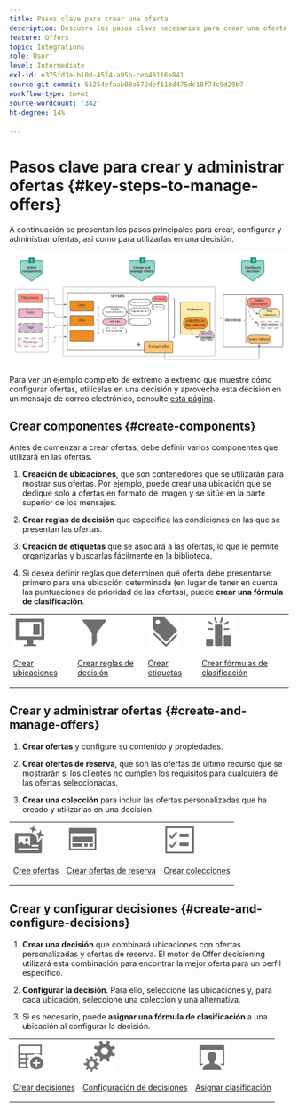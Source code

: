 ```yaml
---
title: Pasos clave para crear una oferta
description: Descubra los pasos clave necesarios para crear una oferta
feature: Offers
topic: Integrations
role: User
level: Intermediate
exl-id: e375fd3a-b10d-45f4-a95b-ceb48116e841
source-git-commit: 51254efaab08a572def118d475dc18f74c9d29b7
workflow-type: tm+mt
source-wordcount: '342'
ht-degree: 14%

---
```


# Pasos clave para crear y administrar ofertas {#key-steps-to-manage-offers}

A continuación se presentan los pasos principales para crear, configurar y administrar ofertas, así como para utilizarlas en una decisión.

![](../../assets/offer-create-manage-process.png)

Para ver un ejemplo completo de extremo a extremo que muestre cómo configurar ofertas, utilícelas en una decisión y aproveche esta decisión en un mensaje de correo electrónico, consulte [esta página](../offers-e2e.md).

## Crear componentes {#create-components}

Antes de comenzar a crear ofertas, debe definir varios componentes que utilizará en las ofertas.

1. **Creación de ubicaciones**, que son contenedores que se utilizarán para mostrar sus ofertas. Por ejemplo, puede crear una ubicación que se dedique solo a ofertas en formato de imagen y se sitúe en la parte superior de los mensajes.

1. **Crear reglas de decisión** que especifica las condiciones en las que se presentan las ofertas.

1. **Creación de etiquetas** que se asociará a las ofertas, lo que le permite organizarlas y buscarlas fácilmente en la biblioteca.

1. Si desea definir reglas que determinen qué oferta debe presentarse primero para una ubicación determinada (en lugar de tener en cuenta las puntuaciones de prioridad de las ofertas), puede **crear una fórmula de clasificación**.

<table>
<tr>
<td><img src="../../assets/do-not-localize/icon-placement.svg" width="60px"><p><a href="../offer-library/creating-placements.md">Crear ubicaciones</a></p></td>
<td><img src="../../assets/do-not-localize/icon-rules.svg" width="60px"><p><a href="../offer-library/creating-decision-rules.md">Crear reglas de decisión</a></p></td>
<td><img src="../../assets/do-not-localize/icon-tags.svg" width="60px"><p><a href="../offer-library/creating-tags.md">Crear etiquetas</a></p></td>
<td><img src="../../assets/do-not-localize/icon-ranking.svg" width="60px"><p><a href="../offer-library/create-ranking-formulas.md">Crear fórmulas de clasificación</a></p></td>
</table>

## Crear y administrar ofertas {#create-and-manage-offers}

1. **Crear ofertas** y configure su contenido y propiedades.

1. **Crear ofertas de reserva**, que son las ofertas de último recurso que se mostrarán si los clientes no cumplen los requisitos para cualquiera de las ofertas seleccionadas.

1. **Crear una colección** para incluir las ofertas personalizadas que ha creado y utilizarlas en una decisión.

<table>
<tr>
<td><img src="../../assets/do-not-localize/icon-offer.svg" width="60px"><p><a href="../offer-library/creating-personalized-offers.md">Cree ofertas</a></p></td>
<td><img src="../../assets/do-not-localize/icon-fallback.svg" width="60px"><p><a href="../offer-library/creating-fallback-offers.md">Crear ofertas de reserva</a></p></td>
<td><img src="../../assets/do-not-localize/icon-collection.svg" width="60px"><p><a href="../offer-library/creating-collections.md">Crear colecciones</a></p></td></tr>
</table>

## Crear y configurar decisiones {#create-and-configure-decisions}

1. **Crear una decisión** que combinará ubicaciones con ofertas personalizadas y ofertas de reserva. El motor de Offer decisioning utilizará esta combinación para encontrar la mejor oferta para un perfil específico.

1. **Configurar la decisión**. Para ello, seleccione las ubicaciones y, para cada ubicación, seleccione una colección y una alternativa.

1. Si es necesario, puede **asignar una fórmula de clasificación** a una ubicación al configurar la decisión.

<table>
<tr>
<td><img src="../../assets/do-not-localize/icon-decision.svg" width="60px"><p><a href="../offer-activities/create-offer-activities.md">Crear decisiones</a></p></td>
<td><img src="../../assets/do-not-localize/icon-configure-decision.svg" width="60px"><p><a href="../offer-activities/create-offer-activities.md#add-offers">Configuración de decisiones</a></p></td>
<td><img src="../../assets/do-not-localize/icon-assign-ranking.svg" width="60px"><p><a href="../offer-activities/configure-offer-selection.md#assign-ranking-formula">Asignar clasificación</a></p></td>
</tr>
</table>

